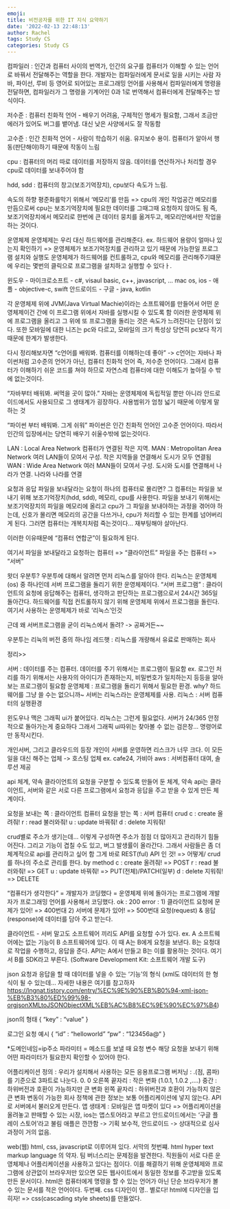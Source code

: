 ```yaml
---
emoji:
title: 비전공자를 위한 IT 지식 요약하기
date: '2022-02-13 22:48:13'
author: Rachel
tags: Study CS
categories: Study CS
---
```


컴파일러 : 인간과 컴퓨터 사이의 번역가, 인간의 요구를 컴퓨터가 이해할 수 있는 언어로 바꿔서 전달해주는 역할을 한다.
개발자는 컴파일러에게 문서로 일을 시키는 사람
자바, 파이선, 루비 등 영어로 되어있는 프로그래밍 언어를 사용해서 컴파일러에게 명령을 전달하면, 컴파일러가 그 명령을 기계어인 0과 1로 번역해서 컴퓨터에게 전달해주는 방식이다.

저수준 : 컴퓨터 친화적 언어 - 배우기 어려움, 구체적인 명세가 필요함, 그래서 조금만 에러가 있어도 버그를 뱉어냄. 대신 낮은 사양에서도 잘 작동함

고수준 : 인간 친화적 언어 - 사람이 학습하기 쉬움. 유지보수 용이. 컴퓨터가 알아서 행동(판단해야)하기 때문에 작동이 느림

cpu : 컴퓨터의 머리
따로 데이터를 저장하지 않음. 데이터를 연산하거나 처리할 경우 cpu로 데이터를 보내주어야 함

hdd, sdd : 컴퓨터의 창고(보조기억장치), cpu보다 속도가 느림.

속도의 하향 평준화를막기 위해서 ‘메모리’를 만듬 => cpu의 개인 작업공간
메모리를 만듬으로써 cpu는 보조기억장치에 필요한 데이터를 그때그때 요청하지 않아도 됨
즉, 보조기억장치에서 메모리로 한번에 큰 데이터 뭉치를 옮겨두고, 메모리안에서만 작업을 하는 것이다.

운영체제
운영체제는 우리 대신 하드웨어를 관리해준다.
ex. 하드웨어 용량이 얼마나 있는지 확인하기 => 운영체제가 보조기억장치를 관리하고 있기 때문에 가능한일
프로그램 설치와 실행도 운영체제가 하드웨어를 컨트롤하고, cpu와 메모리를 관리해주기떄문에 우리는 몇번의 클릭으로 프로그램을 설치하고 실행할 수 있다ㅏ.

윈도우 - 마이크로소프트 - c#, visaul basic, c++, javascript, …
mac os, ios - 애플 - objective-c, swift
안드로이드 - 구글 - java, kotlin

각 운영체제 위에 JVM(Java Virtual Machie)이라는 소프트웨어를 만들어서 어떤 운영체제이건 간에 이 프로그램 위에서 자바를 실행시킬 수 있도록 함
이러한 운영체제 위에 프로그램을 올리고 그 위에 또 프로그램을 돌리는 것은 속도가 느려진다는 단점이 있다. 또한 모바일에 대한 니즈는 pc와 다르고, 모바일의 크기 특성상 당연히 pc보다 작기때문에 한계가 발생한다.

다시 정리해보자면
“c언어를 배워봐. 컴퓨터를 이해하는데 좋아”
-> c언어는 자바나 파이썬처럼 고수준의 언어가 아닌, 컴퓨터 친화적 언어 즉, 저수준 언어이다. 그래서 컴퓨터가 이해하기 쉬운 코드를 쳐야 하므로 자연스레 컴퓨터에 대한 이해도가 높아질 수 밖에 없는것이다.

“자바부터 배워봐. 써먹을 곳이 많아.”
자바는 운영체제에 독립적일 뿐만 아니라 안드로이드에서도 사용되므로 그 생태계가 굉장하다. 사용범위가 엄청 넓기 때문에 이렇게 말하는 것

“파이썬 부터 배워봐. 그게 쉬워”
파이썬은 인간 친화적 언어인 고수준 언어이다. 따라서 인간의 입장에서는 당연히 배우기 쉬울수밖에 없는것이다.

LAN : Local Area Network
컴퓨터가 연결된 작은 지역.
MAN : Metropolitan Area Network
여러 LAN들이 모여서 구성. 작은 지역들을 연결해서 도시가 모두 연결됨
WAN : Wide Area Network
여러 MAN들이 모여서 구성. 도시와 도시를 연결해서 나라가 연결. 나라와 나라를 연결

요청과 응답
파일을 보내달라는 요청이 하나의 컴퓨터로 몰리면?
그 컴퓨터는 파일을 보내기 위해 보조기억장치(hdd, sdd), 메모리, cpu를 사용한다.
파일을 보내기 위해서는 보조기억장치의 파일을 메모리에 올리고 cpu가 그 파일을 보내야하는 과정을 겪어야 하는데, 신호가 몰리면 메모리의 공간을 다쓰거나, cpu가 처리할 수 있는 한계를 넘어버리게 된다.
그러면 컴퓨터는 개복치처럼 죽는것이다… 재부팅해야 살아난다.

이러한 이유때문에 “컴퓨터 연합군”이 필요하게 된다.

여기서 파일을 보내달라고 요청하는 컴퓨터 => “클라이언트”
파일을 주는 컴퓨터 => “서버”

왓더 우분투?
우분투에 대해서 알려면 먼저 리눅스를 알아야 한다.
리눅스는 운영체제(os) 중 하나인데 서버 프로그램을 돌리기 위한 운영체제이다.
“서버 프로그램” : 클라이언트의 요청에 응답해주는 컴퓨터, 생각하고 판단하는 프로그램으로서 24시간 365일 돌아간다. 하드웨어를 직접 컨트롤하지 않기 위해 운영체제 위에서 프로그램을 돌린다. 여기서 사용하는 운영체제가 바로 ‘리눅스’인것

근데 왜 서버프로그램을 굳이 리눅스에서 돌려?
-> 공짜거든~~

우분투는 리눅의 버전 중의 하나임
레드햇 : 리눅스를 개량해서 유료로 판매하는 회사

정리>>

서버 : 데이터를 주는 컴퓨터. 데이터를 주기 위해서는 프로그램이 필요함
ex. 로그인 처리를 하기 위해서는 사용자의 아이디가 존재하는지, 비밀번호가 일치하는지 등등을 알아보는 프로그램이 필요함
운영체제 : 프로그램을 돌리기 위해서 필요한 환경. why? 하드웨어를 그냥 쓸 수는 없으니까~
서버는 리눅스라는 운영체제를 사용.
리눅스 : 서버 컴퓨터의 실행환경

윈도우나 맥은 그래픽 ui가 붙어있다.
리눅스는 그런게 필요없다. 서버가 24/365 안정적으로 돌아가는게 중요하다 그래서 그래픽 ui따위는 찾아볼 수 없는 검은창… 명령어로만 동작시킨다.

개인서버, 그리고 클라우드의 등장
개인이 서버를 운영하면 리스크가 너무 크다.
이 모든일을 대신 해주는 업체 -> 호스팅 업체 ex. cafe24, 가비아
aws : 서버컴퓨터 대여, 솔루션 제공

api
체계, 약속
클라이언트의 요청을 구분할 수 있도록 만들어 둔 체계, 약속
api는 클라이언트, 서버와 같은 서로 다른 프로그램에서 요청과 응답을 주고 받을 수 있게 만든 체계이다.

요청을 보내는 쪽 : 클라이언트 컴퓨터
요청을 받는 쪽 : 서버 컴퓨터
crud
c : create 올려줘!
r : read 불러와줘!
u : update 바꿔줘!
d : delete 지워줘!

crud별로 주소가 생기는데… 이렇게 구성하면 주소가 점점 더 많아지고 관리하기 힘들어진다. 그리고 기능이 겹칠 수도 있고, 버그 발생률이 올라간다.
그래서 사람들은 좀 더 체계적으로 api를 관리하고 싶어 함
그게 바로 REST(ful) API 인 것!
=> 어떻게/ crud를 하나의 주소로 관리를 한다. by method
c : create 올려줘! => POST
r : read 불러와줘! => GET
u : update 바꿔줘! => PUT(전체)/PATCH(일부)
d : delete 지워줘! => DELETE

“컴퓨터가 생각한다” = 개발자가 코딩했다 = 운영체제 위에 돌아가는 프로그램에 개발자가 프로그래밍 언어를 사용해서 코딩했다.
ok : 200
error : 1) 클라이언트 요청에 문제가 있어! => 400번대 2) 서버에 문제가 있어! => 500번대
요청(request) & 응답(response)에 데이터를 담아 주고 받는다.

클라이언트 - 서버 말고도
소프트웨어 끼리도 API를 요청할 수가 있다.
ex. A 소프트웨어에는 없는 기능이 B 소프트웨어에 있다.
이 때 A는 B에게 요청을 보낸다. B는 요청대로 작업을 수행하고, 응답을 준다. API는 A에서 만들고 B는 이를 활용하는 것이다.
여기서 B를 SDK라고 부른다. (Software Development Kit: 소프트웨어 개발 도구)

json
요청과 응답을 할 때 데이터를 넣을 수 있는 ‘기능’의 형식
(xml도 데이터의 한 형식이 될 수 있는데… 자세한 내용은 여기를 참고하자 https://lngnat.tistory.com/entry/%EC%9E%90%EB%B0%94-xml-json-%EB%B3%80%ED%99%98-orgjsonXMLtoJSONObjectXML%EB%AC%B8%EC%9E%90%EC%97%B4)

json의 형태
{
“key” : “value”
}

로그인 요청 예시
{
“id” : “helloworld”
“pw” : “123456a@“
}

\*도메인네임=ip주소
파라미터 = 메소드를 보낼 때 요청 변수
해당 요청을 보내기 위해 어떤 파라미터가 필요한지 확인할 수 있어야 한다.

어플리케이션
정의 : 우리가 설치해서 사용하는 모든 응용프로그램
버저닝 : .(점, 콤파)를 기준으로 3파트로 나눈다. 0. 0
오른쪽 끝자리 : 작은 변화 (1.0.1, 1.0.2 ,….)
중간 : 하위버전과 호환이 가능하지만 큰 변화
왼쪽 끝자리 : 하위버전과 호환이 가능하지 않은 큰 변화
변동이 가능한 회사 정책에 관한 정보는 보통 어플리케이션에 넣지 않는다. API로 서버에서 불러오게 만든다.
앱 생태계 : 모바일은 앱 마켓이 있다 => 어플리케이션을 올려놓고 판매할 수 있는 시장, ios는 앱스토어라고 부르고 안드로이드에서는 ‘구글 플레이 스토어’라고 불림
애플은 깐깐함 -> 기획 보수적, 안드로이드 -> 상대적으로 심사과정이 거의 없음.

web(웹)
html, css, javascript로 이루어져 있다.
서막의 첫번쨰. html
hyper text markup language 의 약자. 팀 버너스리는 문제점을 발견한다. 직원들이 서로 다른 운영체제나 어플리케이션을 사용하고 있다는 점이다.
이를 해결하기 위해 운영체제와 프로그램에 상관없이 브라우저만 있으면 모든 웹사이트에서 동일한 정보를 주고받을 있도록 만든 문서이다.
html은 컴퓨터에게 명령을 할 수 있는 언어가 아닌 단순 브라우저가 볼수 있는 문서를 적은 언어이다.
두번째. css
디자인이 영.. 별로다!
html에 디자인을 입히자! => css(cascading style sheets)를 만들었다.
